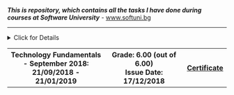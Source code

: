 ***This is repository, which contains all the tasks I have done during courses at Software University*** - www.softuni.bg
<!-- Technology Fundamentals Start -->
<hr />
<!-- Summary Begin -->
<details>
<summary> Click for Details
<table border="0" width="100%" cellspacing="1" cellpadding="3" align="center">
<tbody>
<tr><th align="center" width="50%">Technology Fundamentals - September 2018: <br /> 
21/09/2018 - 21/01/2019</th><th width="40%">Grade: 6.00 (out of 6.00)<br /> Issue Date: 17/12/2018</th><th>
<p><a title="Technology Fundamentals" href="https://softuni.bg/certificates/details/60995/6b6ec5a8" target="_blank">Certificate</a></p>
</th></tr>
</tbody>
</table>
</summary>
<!-- Summary End -->
<!-- Course Body -->
<tr>
<td width="50%">
<p><a title="Technology Fundamentals Course Overview" href="https://github.com/Ignatovw99/SoftUni/tree/master/Technology%20Fundamentals%20-%202018" target="_blank">Technology Fundamentals Course Overview</a></p>
 <hr />
<!-- Technology Fundamentals End -->
 <!-- Java Advanced Start -->
<hr />
<!-- Summary Begin -->
<details>
<summary> Click for Details
<table border="0" width="100%" cellspacing="1" cellpadding="3" align="center">
<tbody>
<tr><th align="center" width="50%">Java Advanced - January 2019: <br /> 
15/01/2019 - 25/02/2019</th><th width="40%">Grade: 6.00 (out of 6.00)<br /> Issue Date: 05/03/2019</th><th>
<p><a title="Java Advanced" href="https://softuni.bg/certificates/details/63187/925caffc" target="_blank">Certificate</a></p>
</th></tr>
</tbody>
</table>
</summary>
<!-- Summary End -->
<!-- Course Body -->
<tr>
<td width="50%">
<p><a title="Java Advanced Course Overview" href="https://github.com/Ignatovw99/SoftUni/tree/master/Java%20Advanced%20-%202019" target="_blank">Java Advanced Course Overview</a></p>
</details>
 <hr />
<!-- Java Advanced End -->
<!-- Java OOP Start -->
<hr />
<!-- Summary Begin -->
<details>
<summary> Click for Details
<table border="0" width="100%" cellspacing="1" cellpadding="3" align="center">
<tbody>
<tr><th align="center" width="50%">Java OOP - February 2019: <br /> 
26/02/2019 - 15/04/2019</th><th width="40%">Grade: 6.00 (out of 6.00)<br /> Issue Date: 23/04/2019</th><th>
<p><a title="Java OOP" href="https://softuni.bg/certificates/details/65934/08fbc41c" target="_blank">Certificate</a></p>
</th></tr>
</tbody>
</table>
</summary>
<!-- Summary End -->
<!-- Course Body -->
<tr>
<td width="50%">
<p><a title="Java OOP Course Overview" href="https://github.com/Ignatovw99/SoftUni/tree/master/Java%20OOP%20-%202019" target="_blank">Java OOP Course Overview</a></p>
</details>
 <hr />
<!-- Java OOP End -->
<!-- MySQL Start -->
<hr />
<!-- Summary Begin -->
<details>
<summary> Click for Details
<table border="0" width="100%" cellspacing="1" cellpadding="3" align="center">
<tbody>
<tr><th align="center" width="50%">MySQL - May 2019: <br /> 
13/05/2019 - 31/07/2019</th><th width="40%">Grade: 6.00 (out of 6.00)<br /> Issue Date: 03/08/2019</th><th>
<p><a title="MySQL" href="https://softuni.bg/certificates/details/68919/c0a8a12c" target="_blank">Certificate</a></p>
</th></tr>
</tbody>
</table>
</summary>
<!-- Summary End -->
<!-- Course Body -->
<tr>
<td width="50%">
<p><a title="MySQL Course Overview" href="https://github.com/Ignatovw99/SoftUni/tree/master/Database%20Basics%20-%20MySQL%20-%202019" target="_blank">MySQL Course Overview</a></p>
 <hr />
<!-- MySQL End -->
<!-- Hibernate Start -->
<hr />
<!-- Summary Begin -->
<details>
<summary> Click for Details
<table border="0" width="100%" cellspacing="1" cellpadding="3" align="center">
<tbody>
<tr><th align="center" width="50%">Hibernate - June 2019: <br /> 
10/06/2019 - 29/07/2019</th><th width="40%">Grade: 6.00 (out of 6.00)<br /> Issue Date: 03/08/2019</th><th>
<p><a title="Hibernate" href="https://softuni.bg/certificates/details/68967/6e22380a" target="_blank">Certificate</a></p>
</th></tr>
</tbody>
</table>
</summary>
<!-- Summary End -->
<!-- Course Body -->
<tr>
<td width="50%">
<p><a title="Hibernate Course Overview" href="https://github.com/Ignatovw99/SoftUni/tree/master/Database%20Frameworks%20-%20Hibernate%20and%20Spring%20Data%20-%202019" target="_blank">Hibernate Course Overview</a></p>
 <hr />
<!-- Hibernate End -->

